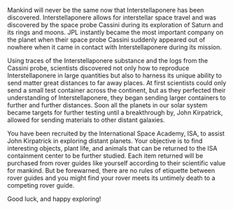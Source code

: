 Mankind will never be the same now that Interstellaponere has been discovered. Interstellaponere allows for interstellar space travel and was discovered by the space probe Cassini during its exploration of Saturn and its rings and moons. JPL instantly became the most important company on the planet when their space probe Cassini suddenly appeared out of nowhere when it came in contact with Interstellaponere during its mission.

Using traces of the Interstellaponere substance and the logs from the Cassini probe, scientists discovered not only how to reproduce Interstellaponere in large quantities but also to harness its unique ability to send matter great distances to far away places. At first scientists could only send a small test container across the continent, but as they perfected their understanding of Interstellaponere, they began sending larger containers to further and further distances. Soon all the planets in our solar system became targets for further testing until a breakthrough by, John Kirpatrick, allowed for sending materials to other distant galaxies.

You have been recruited by the International Space Academy, ISA, to assist John Kirpatrick in exploring distant planets. Your objective is to find interesting objects, plant life, and animals that can be returned to the ISA containment center to be further studied. Each item returned will be purchased from rover guides like yourself according to their scientific value for mankind. But be forewarned, there are no rules of etiquette between rover guides and you might find your rover meets its untimely death to a competing rover guide.

Good luck, and happy exploring!